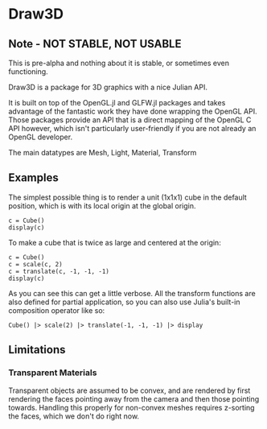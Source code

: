 # Draw3D

## Note - NOT STABLE, NOT USABLE
This is pre-alpha and nothing about it is stable, or sometimes even
functioning.

Draw3D is a package for 3D graphics with a nice Julian API.

It is built on top of the OpenGL.jl and GLFW.jl packages and takes advantage of
the fantastic work they have done wrapping the OpenGL API. Those packages
provide an API that is a direct mapping of the OpenGL C API however, which
isn't particularly user-friendly if you are not already an OpenGL developer.

The main datatypes are Mesh, Light, Material, Transform

## Examples

The simplest possible thing is to render a unit (1x1x1) cube in the default
position, which is with its local origin at the global origin.

    c = Cube()
    display(c)

To make a cube that is twice as large and centered at the origin:

    c = Cube()
    c = scale(c, 2)
    c = translate(c, -1, -1, -1)
    display(c)

As you can see this can get a little verbose. All the transform functions are
also defined for partial application, so you can also use Julia's built-in
composition operator like so:

    Cube() |> scale(2) |> translate(-1, -1, -1) |> display



## Limitations

### Transparent Materials

Transparent objects are assumed to be convex, and are rendered by first
rendering the faces pointing away from the camera and then those pointing
towards. Handling this properly for non-convex meshes requires z-sorting
the faces, which we don't do right now.
